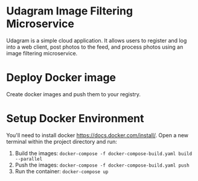 # Udagram Image Filtering Microservice

Udagram is a simple cloud application. It allows users to register and log into a web client, post photos to the feed, and process photos using an image filtering microservice.

# Deploy Docker image
Create docker images and push them to your registry.


# Setup Docker Environment
You'll need to install docker https://docs.docker.com/install/. Open a new terminal within the project directory and run:

1. Build the images: `docker-compose -f docker-compose-build.yaml build --parallel`
2. Push the images: `docker-compose -f docker-compose-build.yaml push`
3. Run the container: `docker-compose up`


